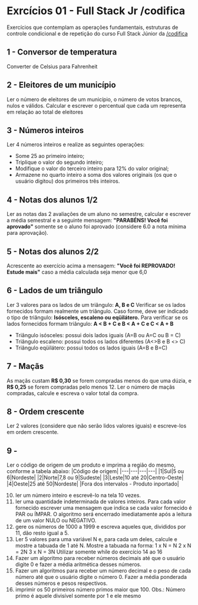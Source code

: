 <h1 aligh='center'>Exrcícios 01 - Full Stack Jr /codifica</h1>
Exercícios que contemplam as operações fundamentais, estruturas de controle condicional e de repetição do curso Full Stack Júnior da <a href="https://codificaedu.com.br" target="_blank">/codifica</a>

## 1 - Conversor de temperatura
Converter de Celsius para Fahrenheit

## 2 - Eleitores de um município
Ler o número de eleitores de um município, o número de votos brancos, nulos e válidos.
Calcular e escrever o percentual que cada um representa em relação ao total de eleitores

## 3 - Números inteiros
Ler 4 números inteiros e realize as seguintes operações:
- Some 25 ao primeiro inteiro;
- Triplique o valor do segundo inteiro;
- Modifique o valor do terceiro inteiro para 12% do valor original;
- Armazene no quarto inteiro a soma dos valores originais (os que o usuário digitou)
dos primeiros três inteiros.

## 4 - Notas dos alunos 1/2
Ler as notas das 2 avaliações de um aluno no semestre, calcular e escrever a média semestral e a seguinte mensagem:
**"PARABÉNS! Você foi aprovado"**
somente se o aluno foi aprovado (considere 6.0 a nota mínima para aprovação).

## 5 - Notas dos alunos 2/2
Acrescente ao exercício acima a mensagem:
**"Você foi REPROVADO! Estude mais"**
caso a média calculada seja menor que 6,0

## 6 - Lados de um triângulo
Ler 3 valores para os lados de um triângulo:
**A, B e C**
Verificar se os lados fornecidos formam realmente um triângulo.
Caso forme, deve ser indicado o tipo de triângulo:
**Isósceles, escaleno ou eqüilátero.**
Para verificar se os lados fornecidos formam triângulo:
**A < B + C e B < A + C e C < A + B**
- Triângulo isósceles: possui dois lados iguais (A=B ou A=C ou B = C)
- Triângulo escaleno: possui todos os lados diferentes (A<>B e B <> C)
- Triângulo eqüilátero: possui todos os lados iguais (A=B e B=C)

## 7 - Maçãs
As maçãs custam **R$ 0,30** se forem compradas menos do que uma dúzia, e **R$ 0,25** se forem compradas pelo menos 12.
Ler o número de maçãs compradas, calcule e escreva o valor total da compra.

## 8 - Ordem crescente
Ler 2 valores (considere que não serão lidos valores iguais) e escreve-los em ordem crescente.

## 9 -
Ler o código de origem de um produto e imprima a região do mesmo, conforme a tabela abaixo:
|Código de origem|
|---|---|---|---|
|1|Sul|5 ou 6|Nordeste|
|2|Norte|7,8 ou 9|Sudeste|
|3|Leste|10 até 20|Centro-Oeste|
|4|Oeste|25 até 50|Nordeste|
|Fora dos intervalos - Produto inportado|


10. ler um número inteiro e escrevê-lo na tela 10 vezes.
11. ler uma quantidade indeterminada de valores inteiros. Para
cada valor fornecido escrever uma mensagem que indica se cada valor fornecido é PAR
ou ÍMPAR. O algoritmo será encerrado imediatamente após a leitura de um valor NULO ou
NEGATIVO.
12. gere os números de 1000 a 1999 e escreva aqueles que,
divididos por 11, dão resto igual a 5.
13. Ler 5 valores para uma variável N e, para cada um deles,
calcule e mostre a tabuada de 1 até N. Mostre a tabuada na forma:
1 x N = N
2 x N = 2N
3 x N = 3N
Utilizar somente while do exercício 14 ao 16
14. Fazer um algoritmo para receber números decimais até que o usuário digite 0 e fazer
a média aritmética desses números.
15. Fazer um algoritmos para receber um número decimal e o peso de cada número até
que o usuário digite o número 0. Fazer a média ponderada desses números e pesos
respectivos.
16. imprimir os 50 primeiros número primos maior que 100.
Obs.: Número primo é aquele divisível somente por 1 e ele mesmo